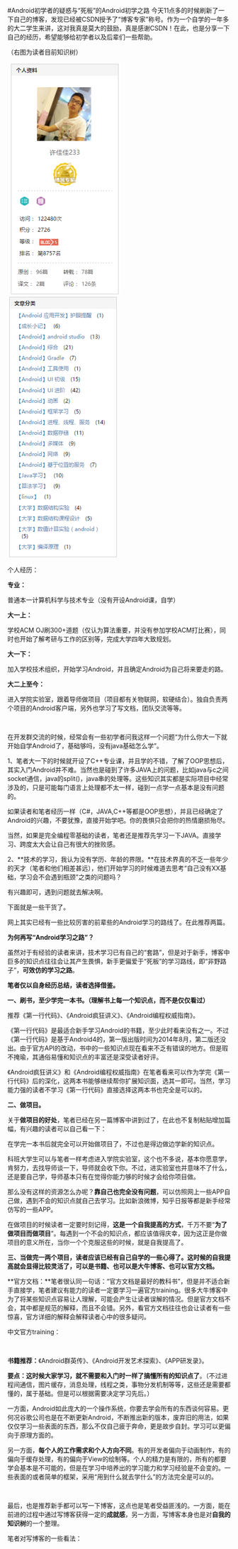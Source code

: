 #Android初学者的疑惑与“死板”的Android初学之路
今天11点多的时候刷新了一下自己的博客，发现已经被CSDN授予了“博客专家”称号。作为一个自学的一年多的大二学生来讲，这对我真是莫大的鼓励，真是感谢CSDN！在此，也是分享一下自己的经历，希望能够给初学者以及后辈们一些帮助。

（右图为读者目前知识树）

 <img src="https://raw.githubusercontent.com/Double2hao/xujiajia_blog/main/img/16210040146070.png" alt="">  <img src="https://raw.githubusercontent.com/Double2hao/xujiajia_blog/main/img/16210040147451.png" alt="">



个人经历：

**专业：**

普通本一计算机科学与技术专业（没有开设Android课，自学）

**大一上：**

学校ACM OJ刷300+道题（仅认为算法重要，并没有参加学校ACM打比赛），同时也开始了解考研与工作的区别等，完成大学四年大致规划。

**大一下：**

加入学校技术组织，开始学习Android，并且确定Android为自己将来要走的路。

**大二上至今：**

进入学院实验室，跟着导师做项目（项目都有关物联网，软硬结合）。独自负责两个项目的Android客户端，另外也学习了写文档，团队交流等等。

 

在开发群交流的时候，经常会有一些初学者问我这样一个问题“为什么你大一下就开始自学Android了，基础够吗，没有java基础怎么学”。

1、笔者大一下的时候就开设了C++专业课，并且学的不错，了解了OOP思想后，其实入门Android并不难。当然也是碰到了许多JAVA上的问题，比如java与c之间socket通信，java的split()，java串的处理等。这些知识其实都是实际项目中经常涉及的，只是可能每门语言上处理都不太一样，碰到一点学一点基本是没有问题的。

如果读者和笔者经历一样（C#，JAVA,C++等都是OOP思想），并且已经确定了Android的兴趣，不要犹豫，直接开始学吧。你的畏惧只会把你的热情磨损殆尽。

当然，如果是完全编程零基础的读者，笔者还是推荐先学习一下JAVA。直接学习、跨度太大会让自己有很大的挫败感。

2、**技术的学习，我认为没有学历、年龄的界限。**在技术界真的不乏一些年少的天才（笔者和他们相差甚远），他们开始学习的时候难道去思考“自己没有XX基础，学习会不会遇到瓶颈”之类的问题吗？

有兴趣即可，遇到问题就去解决啊。



下面就是一些干货了。

网上其实已经有一些比较厉害的前辈些的Android学习的路线了。在此推荐两篇。







**为何再写“Android学习之路”？**

虽然对于有经验的读者来讲，技术学习已有自己的“套路”，但是对于新手，博客中巨多的知识点往往会让其产生畏惧，新手更偏爱于“死板”的学习路线，即“非野路子”，**可效仿的学习之路**。



**笔者仅以自身经历总结，读者选择借鉴。**

**一、刷书，至少学完一本书。（理解书上每一个知识点，而不是仅仅看过）**

推荐《第一行代码》、《Android疯狂讲义》、《Android编程权威指南》。

《第一行代码》是最适合新手学习Android的书籍，至少此时看来没有之一。不过《第一行代码》是基于Android4的，第一版出版时间为2014年8月，第二版还没出。由于官方API的改动，书中的一些知识点现在看来不乏有错误的地方。但是瑕不掩瑜，其通俗易懂和知识点的丰富还是深受读者好评。

《Android疯狂讲义》和《Android编程权威指南》在笔者看来可以作为学完《第一行代码》后的深化，这两本书能够继续帮你扩展知识面，选其一即可。当然，学习能力强的读者不学习《第一行代码》直接选择这两本书也完全是可以的。

**二、做项目。**

关于**做项目的好处**，笔者已经在另一篇博客中讲到过了，在此也不复制粘贴增加篇幅，有兴趣的读者可以自己看一下：



在学完一本书后就完全可以开始做项目了，不过也是得边做边学新的知识点。

 

科班大学生可以与笔者一样考虑进入学院实验室，这个也不多说，基本你愿意学，肯努力，去找导师谈一下，导师就会收下你。不过，进实验室也并意味不了什么，还是要自己学，导师基本只有在觉得你能力够的时候才会给你项目做。

那么没有这样的资源怎么办呢？**靠自己也完全没有问题**，可以仿照网上一些APP自己做，遇到不会的知识点就自己去学习。比如新浪微博，知乎日报等都是新手经常仿写的一些APP。

在做项目的时候读者一定要时刻记得，**这是一个自我提高的方式**，千万不要“**为了做项目而做项目**”。每遇到一个不会的知识点，都应该值得庆幸，因为这正是你做项目的意义所在，当你一个个克服这些的时候，就是自我提高了。

**三、当做完一两个项目，读者应该已经有自己自学的一些心得了。这时候的自我提高就会显得比较灵活了，可以是书籍、也可以是大牛博客、也可以官方文档。**

**官方文档：**笔者很认同一句话：“官方文档是最好的教科书”，但是并不适合新手直接学，笔者建议有能力的读者一定要学习一遍官方training。很多大牛博客中为了将某些知识点容易让人理解，可能会产生让读者误解的情况。但是官方文档不会，其中都是规范的解释，而且不会错。另外，看官方文档往往也会让读者有一些惊喜，官方详细的解释会解释读者心中的很多疑问。

中文官方training：

 

**书籍推荐：**《Android群英传》、《Android开发艺术探索》、《APP研发录》。

**要点：**这时候大家学习**，就不需要和入门时一样了搞懂所有的知识点了**。（不过进程间通信，图片缓存，消息处理，线程之类，事物分发机制等等，这些还是需要都懂的，属于基础。但是可以根据需要决定学习先后。）

一方面，Android如此庞大的一个操作系统，你要去学会所有的东西谈何容易。更何况谷歌公司也是在不断更新Android，不断推出新的版本，废弃旧的用法，如果仅仅学习一些表面的东西，那么不仅自己疲于奔命，更是故步自封。学习可以更偏向于原理方面的。

另一方面，**每个人的工作需求和个人方向不同**。有的开发者偏向于动画制作，有的偏向于缓存处理，有的偏向于View的绘制等。个人的精力是有限的，所有的都要学会基本是不可能的，但是在学习中培养出的学习能力和学习经验是不会变的。一些表面的或者简单的框架，采用“用到什么就去学什么”的方法完全是可以的。

 

最后，也是推荐新手都可以写一下博客，这点也是笔者受益匪浅的。一方面，能在前进的过程中通过写博客获得一定的**成就感**，另一方面，写博客本身也是对**自我的知识树**的一个整理。

笔者对写博客的一些看法：

 